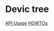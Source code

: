 # Devic tree

[API Usage](https://docs.zephyrproject.org/latest/guides/dts/api-usage.html)
[HOWTOs](https://docs.zephyrproject.org/latest/guides/dts/howtos.html)